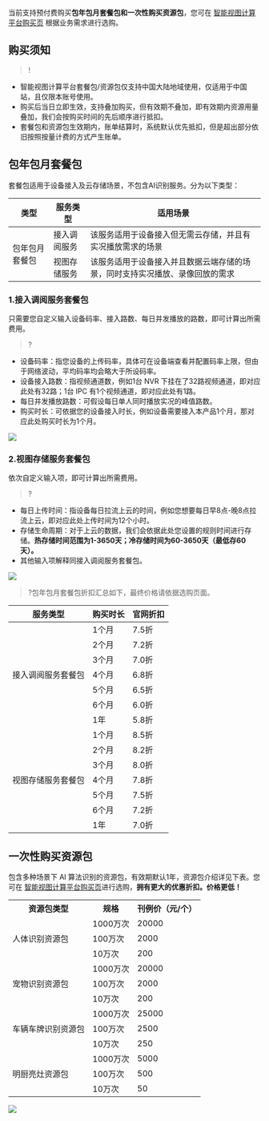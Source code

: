 当前支持预付费购买**包年包月套餐包和一次性购买资源包**，您可在 [智能视图计算平台购买页](https://buy.cloud.tencent.com/iss) 根据业务需求进行选购。

## 购买须知

>!
- 智能视图计算平台套餐包/资源包仅支持中国大陆地域使用，仅适用于中国站，且仅限本账号使用。
- 购买后当日立即生效，支持叠加购买，但有效期不叠加，即有效期内资源用量叠加，我们会按购买时间的先后顺序进行抵扣。
- 套餐包和资源包生效期内，账单结算时，系统默认优先抵扣，但是超出部分依旧按照按量计费的方式产生账单。

## 包年包月套餐包

套餐包适用于设备接入及云存储场景，不包含AI识别服务。分为以下类型：

<table>
<thead>
<tr><th>类型</th><th>服务类型</th><th>适用场景</th></tr>
</thead>
<tbody>
<tr><td rowspan=2>包年包月套餐包</td><td>接入调阅服务</td><td>该服务适用于设备接入但无需云存储，并且有实况播放需求的场景</td></tr>
<tr><td>视图存储服务</td><td>该服务适用于设备接入并且数据云端存储的场景，同时支持实况播放、录像回放的需求</td></tr> 
</tbody></table>


### 1.接入调阅服务套餐包

只需要您自定义输入设备码率、接入路数、每日并发播放的路数，即可计算出所需费用。

> ?
- 设备码率：指您设备的上传码率，具体可在设备端查看并配置码率上限，但由于网络波动，平均码率均会略大于所设码率。
- 设备接入路数：指视频通道数，例如1台 NVR 下挂在了32路视频通道，即对应此处有32路；1台 IPC 有1个视频通道，即对应此处有1路。
- 每日并发播放路数：可假设每日单人同时播放实况的峰值路数。
- 购买时长：可依据您的设备接入时长，例如设备需要接入本产品1个月，那对应此处购买时长为1个月。


![](https://qcloudimg.tencent-cloud.cn/raw/d8556bd4422fbc375189e2470abb118e.png)

### 2.视图存储服务套餐包

依次自定义输入项，即可计算出所需费用。

> ?
- 每日上传时间：指设备每日拉流上云的时间，例如您想要每日早8点-晚8点拉流上云，即对应此处上传时间为12个小时。
- 存储生命周期：对于上云的数据，我们会依据此处您设置的规则时间进行存储。**热存储时间范围为1-3650天；冷存储时间为60-3650天（最低存60天）。**
- 其他输入项解释同接入调阅服务套餐包。

![](https://qcloudimg.tencent-cloud.cn/raw/afd7dafe57f1a197eb660eb7eb732597.png)



>?包年包月套餐包折扣汇总如下，最终价格请依据选购页面。

<table>
<thead>
<tr><th>服务类型</th><th>购买时长</th><th>官网折扣</th></tr>
</thead>
<tbody>
<tr><td rowspan=7>接入调阅服务套餐包</td><td>1个月</td><td>7.5折</td></tr>
<tr><td>2个月</td><td>7.2折</td></tr> 
<tr><td>3个月</td><td>7.0折</td></tr> 
<tr><td>4个月</td><td>6.8折</td></tr>
<tr><td>5个月</td><td>6.5折</td></tr> 
<tr><td>6个月</td><td>6.0折</td></tr> 
 <tr><td>1年</td><td>5.8折</td></tr> 
<tr><td rowspan=7>视图存储服务套餐包</td><td>1个月</td><td>8.5折</td></tr>
<tr><td>2个月</td><td>8.2折</td></tr> 
<tr><td>3个月</td><td>8.0折</td></tr> 
<tr><td>4个月</td><td>7.8折</td></tr>
<tr><td>5个月</td><td>7.5折</td></tr> 
<tr><td>6个月</td><td>7.2折</td></tr> 
 <tr><td>1年</td><td>7.0折</td></tr> 
</tbody></table>


## 一次性购买资源包

包含多种场景下 AI 算法识别的资源包，有效期默认1年，资源包介绍详见下表。您可在 [智能视图计算平台购买页](https://buy.cloud.tencent.com/iss)进行选购，**拥有更大的优惠折扣。价格更低！**

<table>
   <tr>
      <th>资源包类型</td>
      <th>规格</td>
      <th>刊例价（元/个）</td>
   </tr>
      <td rowspan=3>人体识别资源包</td>
      <td>1000万次</td>
      <td>20000</td>
   </tr>
   <tr>
      <td>100万次</td>
      <td>2000</td>
   </tr>
   <tr>
      <td>10万次</td>
      <td>200</td>
   </tr>
   <tr>
      <td rowspan=3>宠物识别资源包</td>
      <td>1000万次</td>
      <td>20000</td>
   </tr>
   <tr>
      <td>100万次</td>
      <td>2000</td>
   </tr>
   <tr>
      <td>10万次</td>
      <td>200</td>
   </tr>
   <tr>
      <td rowspan=3>车辆车牌识别资源包</td>
      <td>1000万次</td>
      <td>25000</td>
   </tr>
   <tr>
      <td>100万次</td>
      <td>2500</td>
   </tr>
   <tr>
      <td>10万次</td>
      <td>250</td>
   </tr>
   <tr>
      <td rowspan=3>明厨亮灶资源包</td>
      <td>1000万次</td>
      <td>5000</td>
   </tr>
   <tr>
      <td>100万次</td>
      <td>500</td>
   </tr>
   <tr>
      <td>10万次</td>
      <td>50</td>
   </tr>
   <tr>
</table>



![](https://qcloudimg.tencent-cloud.cn/raw/16808f82b33fc8b6c98bd8138a89d327.png)
